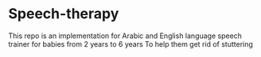 # Speech-therapy
This repo is an implementation for Arabic and English language speech trainer for babies from 2 years to 6 years To help them get rid of stuttering
